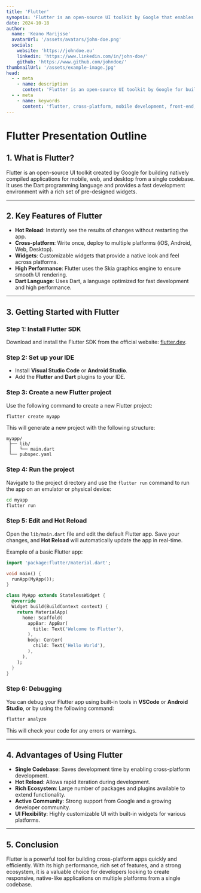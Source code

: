 ```yaml
---
title: 'Flutter'
synopsis: 'Flutter is an open-source UI toolkit by Google that enables developers to build natively compiled, cross-platform applications for mobile, web, and desktop from a single codebase.'
date: 2024-10-18
author:
  name: 'Keano Marijsse'
  avatarUrl: '/assets/avatars/john-doe.png'
  socials:
    website: 'https://johndoe.eu'
    linkedin: 'https://www.linkedin.com/in/john-doe/'
    github: 'https://www.github.com/johndoe/'
thumbnailUrl: '/assets/example-image.jpg'
head:
  - - meta
    - name: description
      content: 'Flutter is an open-source UI toolkit by Google for building natively compiled applications for mobile, web, and desktop from a single codebase using Dart.'
  - - meta
    - name: keywords
      content: 'flutter, cross-platform, mobile development, front-end, dart, google, flutter.dev'
---
```


# Flutter Presentation Outline

## 1. What is Flutter?
Flutter is an open-source UI toolkit created by Google for building natively compiled applications for mobile, web, and desktop from a single codebase. It uses the Dart programming language and provides a fast development environment with a rich set of pre-designed widgets.

---

## 2. Key Features of Flutter
- **Hot Reload**: Instantly see the results of changes without restarting the app.
- **Cross-platform**: Write once, deploy to multiple platforms (iOS, Android, Web, Desktop).
- **Widgets**: Customizable widgets that provide a native look and feel across platforms.
- **High Performance**: Flutter uses the Skia graphics engine to ensure smooth UI rendering.
- **Dart Language**: Uses Dart, a language optimized for fast development and high performance.

---

## 3. Getting Started with Flutter

### Step 1: Install Flutter SDK
Download and install the Flutter SDK from the official website: [flutter.dev](https://flutter.dev/docs/get-started/install).

### Step 2: Set up your IDE
- Install **Visual Studio Code** or **Android Studio**.
- Add the **Flutter** and **Dart** plugins to your IDE.

### Step 3: Create a new Flutter project
Use the following command to create a new Flutter project:
```bash
flutter create myapp
```

This will generate a new project with the following structure:
```
myapp/
 ├── lib/
 │   └── main.dart
 └── pubspec.yaml
```

### Step 4: Run the project
Navigate to the project directory and use the `flutter run` command to run the app on an emulator or physical device:
```bash
cd myapp
flutter run
```

### Step 5: Edit and Hot Reload
Open the `lib/main.dart` file and edit the default Flutter app. Save your changes, and **Hot Reload** will automatically update the app in real-time.

Example of a basic Flutter app:
```dart
import 'package:flutter/material.dart';

void main() {
  runApp(MyApp());
}

class MyApp extends StatelessWidget {
  @override
  Widget build(BuildContext context) {
    return MaterialApp(
      home: Scaffold(
        appBar: AppBar(
          title: Text('Welcome to Flutter'),
        ),
        body: Center(
          child: Text('Hello World'),
        ),
      ),
    );
  }
}
```

### Step 6: Debugging
You can debug your Flutter app using built-in tools in **VSCode** or **Android Studio**, or by using the following command:
```bash
flutter analyze
```
This will check your code for any errors or warnings.

---

## 4. Advantages of Using Flutter
- **Single Codebase**: Saves development time by enabling cross-platform development.
- **Hot Reload**: Allows rapid iteration during development.
- **Rich Ecosystem**: Large number of packages and plugins available to extend functionality.
- **Active Community**: Strong support from Google and a growing developer community.
- **UI Flexibility**: Highly customizable UI with built-in widgets for various platforms.

---

## 5. Conclusion
Flutter is a powerful tool for building cross-platform apps quickly and efficiently. With its high performance, rich set of features, and a strong ecosystem, it is a valuable choice for developers looking to create responsive, native-like applications on multiple platforms from a single codebase.

